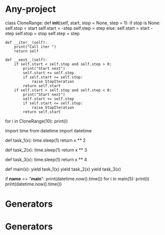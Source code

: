 # Any-project
class CloneRange:
    def __init__(self, start, stop = None, step = 1):
        if stop is None:
            self.stop = start
            self.start = -step
            self.step = step
        else:
            self.start = start - step
            self.stop = stop
            self.step = step

    def __iter__(self):
        print("Call iter ")
        return self

    def __next__(self):
        if self.start < self.stop and self.step > 0:
            print("Start next")
            self.start += self.step
            if self.start >= self.stop:
                raise StopIteration
            return self.start
        if self.start > self.stop and self.step < 0:
            print("Start next")
            self.start += self.step
            if self.start <= self.stop:
                raise StopIteration
            return self.start

for i in CloneRange(10):
    print(i)




import time
from datetime import datetime

def task_1(x):
    time.sleep(1)
    return x ** 2

def task_2(x):
    time.sleep(1)
    return x ** 3

def task_3(x):
    time.sleep(1)
    return x ** 4

def main(x):
    yield task_1(x)
    yield task_2(x)
    yield task_3(x)

if __name__ == "__main__":
    print(datetime.now().time())
    for i in main(5):
        print(i)
    print(datetime.now().time())
# Generators
# Generators
